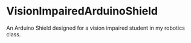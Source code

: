 # VisionImpairedArduinoShield
An Arduino Shield designed for a vision impaired student in my robotics class.
